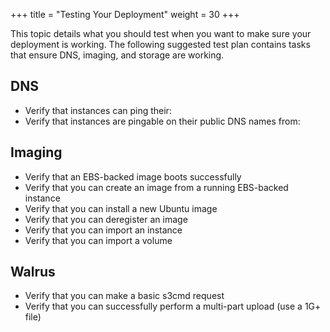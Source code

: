 +++
title = "Testing Your Deployment"
weight = 30
+++

This topic details what you should test when you want to make sure your deployment is working. The following suggested test plan contains tasks that ensure DNS, imaging, and storage are working.
## DNS


* Verify that instances can ping their: 
* Verify that instances are pingable on their public DNS names from: 

## Imaging


* Verify that an EBS-backed image boots successfully 
* Verify that you can create an image from a running EBS-backed instance 
* Verify that you can install a new Ubuntu image 
* Verify that you can deregister an image 
* Verify that you can import an instance 
* Verify that you can import a volume 

## Walrus


* Verify that you can make a basic s3cmd request 
* Verify that you can successfully perform a multi-part upload (use a 1G+ file) 
